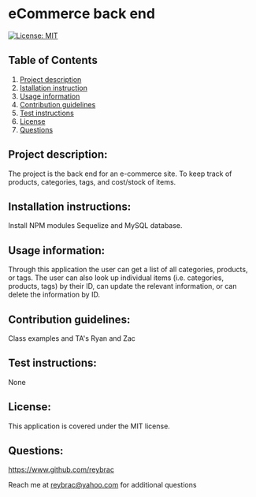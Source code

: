 # eCommerce back end

[![License: MIT](https://img.shields.io/badge/License-MIT-yellow.svg)](https://opensource.org/licenses/MIT)

## Table of Contents

1. [Project description](#Project-description)
2. [Istallation instruction](#Installaton-instructions)
3. [Usage information](#Usage-information)
4. [Contribution guidelines](#Contribution-guidelines)
5. [Test instructions](#Test-instructions)
6. [License](#License)
7. [Questions](#Questions)

## Project description:

The project is the back end for an e-commerce site. To keep track of products, categories, tags, and cost/stock of items.

## Installation instructions:

Install NPM modules Sequelize and MySQL database.

## Usage information:

Through this application the user can get a list of all categories, products, or tags. The user can also look up individual items (i.e. categories, products, tags) by their ID, can update the relevant information, or can delete the information by ID.

## Contribution guidelines:

Class examples and TA's Ryan and Zac

## Test instructions:

None

## License:

This application is covered under the MIT license.

## Questions:

https://www.github.com/reybrac

Reach me at reybrac@yahoo.com for additional questions
